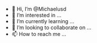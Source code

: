 - 👋 Hi, I’m @Michaelusd
- 👀 I’m interested in ...
- 🌱 I’m currently learning ...
- 💞️ I’m looking to collaborate on ...
- 📫 How to reach me ...

<!---
Michaelusd/Michaelusd is a ✨ special ✨ repository because its `README.md` (this file) appears on your GitHub profile.
You can click the Preview link to take a look at your changes.
--->
